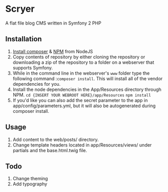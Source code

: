 # Scryer

A flat file blog CMS written in Symfony 2 PHP

## Installation

1. [Install composer](https://getcomposer.org/download/) & [NPM](https://nodejs.org/en/) from NodeJS
2. Copy contents of repository by either cloning the repository or downloading a zip of the repository to a folder on a webserver that supports Symfony.
3. While in the command line in the webserver's `www` folder type the following command :`composer install`. This will install all of the vendor dependencies for you.
4. Install the node dependencies in the App/Resources directory through NPM. `cd {INSERT YOUR WEBROOT HERE}/app/Resources` `npm install`
5. If you'd like you can also add the secret parameter to the app in app/config/parameters.yml, but it will also be autogenerated during composer install.


## Usage

1. Add content to the web/posts/ directory.
2. Change template headers located in app/Resources/views/ under partials and the base.html.twig file.

## Todo

1. Change theming
2. Add typography